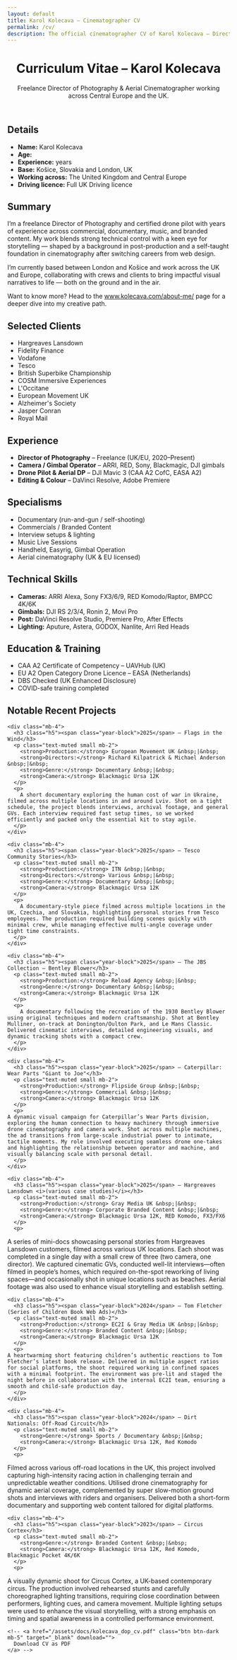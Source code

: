 ```yaml
---
layout: default
title: Karol Kolecava – Cinematographer CV
permalink: /cv/
description: The official cinematographer CV of Karol Kolecava – Director of Photography and drone operator working across Europe and the UK. View past clients, technical skills, project highlights, and download his full PDF résumé.
---
```


<div class="container mt-5 pt-5">

  <header>
    <h1 class="mb-4">Curriculum Vitae – Karol Kolecava</h1>
    <p class="lead text-muted">Freelance Director of Photography & Aerial Cinematographer working across Central Europe and the UK.</p>
    <!-- <a href="/assets/docs/kolecava_dop_cv.pdf" class="btn btn-dark mb-5" target="_blank" download="">
      Download CV as PDF
    </a> -->
  </header>

  <!-- Personal Details -->
  <section class="mb-5" aria-labelledby="cv-details">
    <h2 id="cv-details" class="text-uppercase text-muted border-bottom pb-2">Details</h2>
    <ul class="list-unstyled mt-3">
      <li><strong>Name:</strong> Karol Kolecava</li>
      <li><strong>Age:</strong> <span id="current-age"></span></li>
      <li><strong>Experience:</strong> <span class="experience-years"></span> years</li>
      <li><strong>Base:</strong> Košice, Slovakia and London, UK</li>
      <li><strong>Working across:</strong> The United Kingdom and Central Europe</li>
      <li><strong>Driving licence:</strong> Full UK Driving licence</li>
    </ul>
  </section>

<!-- Summary -->
<section class="mb-5" aria-labelledby="cv-summary">
  <h2 id="cv-summary" class="text-uppercase text-muted border-bottom pb-2">Summary</h2>
  <p>
    I’m a freelance Director of Photography and certified drone pilot with <span class="experience-years"></span> years of experience across commercial, documentary, music, and branded content. My work blends strong technical control with a keen eye for storytelling — shaped by a background in post-production and a self-taught foundation in cinematography after switching careers from web design.
  </p>
  <p>
    I’m currently based between London and Košice and work across the UK and Europe, collaborating with crews and clients to bring impactful visual narratives to life — both on the ground and in the air.
  </p>
<p class="mt-3">
  Want to know more? Head to the <a href="/about-me/">www.kolecava.com/about-me/</a> page for a deeper dive into my creative path.
</p>
</section>


  <!-- Clients -->
  <section class="mb-5" aria-labelledby="cv-clients">
    <h2 id="cv-clients" class="text-uppercase text-muted border-bottom pb-2">Selected Clients</h2>
    <ul class="list-unstyled mt-3">
      <li>Hargreaves Lansdown</li>
      <li>Fidelity Finance</li>
      <li>Vodafone</li>
      <li>Tesco</li>
      <li>British Superbike Championship</li>
      <li>COSM Immersive Experiences</li>
      <li>L'Occitane</li>
      <li>European Movement UK</li>
      <li>Alzheimer's Society</li>
      <li>Jasper Conran</li>
      <li>Royal Mail</li>
    </ul>
  </section>

  <!-- Roles & Capabilities -->
  <section class="mb-5" aria-labelledby="cv-experience">
    <h2 id="cv-experience" class="text-uppercase text-muted border-bottom pb-2">Experience</h2>
    <ul class="list-unstyled mt-3">
      <li><strong>Director of Photography</strong> – Freelance (UK/EU, 2020–Present)</li>
      <li><strong>Camera / Gimbal Operator</strong> – ARRI, RED, Sony, Blackmagic, DJI gimbals</li>
      <li><strong>Drone Pilot & Aerial DP</strong> – DJI Mavic 3 (CAA A2 CofC, EASA A2)</li>
      <li><strong>Editing & Colour</strong> – DaVinci Resolve, Adobe Premiere</li>
    </ul>
  </section>

  <!-- Specialisms -->
  <section class="mb-5" aria-labelledby="cv-specialisms">
    <h2 id="cv-specialisms" class="text-uppercase text-muted border-bottom pb-2">Specialisms</h2>
    <ul class="list-unstyled mt-3">
      <li>Documentary (run-and-gun / self-shooting)</li>
      <li>Commercials / Branded Content</li>
      <li>Interview setups & lighting</li>
      <li>Music Live Sessions</li>
      <li>Handheld, Easyrig, Gimbal Operation</li>
      <li>Aerial cinematography (UK & EU licensed)</li>
    </ul>
  </section>

  <!-- Tech -->
  <section class="mb-5" aria-labelledby="cv-technical">
    <h2 id="cv-technical" class="text-uppercase text-muted border-bottom pb-2">Technical Skills</h2>
    <ul class="list-unstyled mt-3">
      <li><strong>Cameras:</strong> ARRI Alexa, Sony FX3/6/9, RED Komodo/Raptor, BMPCC 4K/6K</li>
      <li><strong>Gimbals:</strong> DJI RS 2/3/4, Ronin 2, Movi Pro</li>
      <li><strong>Post:</strong> DaVinci Resolve Studio, Premiere Pro, After Effects</li>
      <li><strong>Lighting:</strong> Aputure, Astera, GODOX, Nanlite, Arri Red Heads</li>
    </ul>
  </section>

  <!-- Training -->
  <section class="mb-5" aria-labelledby="cv-education">
    <h2 id="cv-education" class="text-uppercase text-muted border-bottom pb-2">Education & Training</h2>
    <ul class="list-unstyled mt-3">
      <li>CAA A2 Certificate of Competency – UAVHub (UK)</li>
      <li>EU A2 Open Category Drone Licence – EASA (Netherlands)</li>
      <li>DBS Checked (UK Enhanced Disclosure)</li>
      <li>COVID-safe training completed</li>
    </ul>
  </section>

  <!-- Projects -->
  <section class="mb-5" aria-labelledby="cv-projects">
    <h2 id="cv-projects" class="text-uppercase text-muted border-bottom pb-2">Notable Recent Projects</h2>

    <div class="mb-4">
      <h3 class="h5"><span class="year-block">2025</span> – Flags in the Wind</h3>
      <p class="text-muted small mb-2">
        <strong>Production:</strong> European Movement UK &nbsp;|&nbsp;
        <strong>Directors:</strong> Richard Kilpatrick & Michael Anderson &nbsp;|&nbsp;
        <strong>Genre:</strong> Documentary &nbsp;|&nbsp;
        <strong>Camera:</strong> Blackmagic Ursa 12K
      </p>
      <p>
        A short documentary exploring the human cost of war in Ukraine, filmed across multiple locations in and around Lviv. Shot on a tight schedule, the project blends interviews, archival footage, and general GVs. Each interview required fast setup times, so we worked efficiently and packed only the essential kit to stay agile.
      </p>
    </div>

    <div class="mb-4">
      <h3 class="h5"><span class="year-block">2025</span> – Tesco Community Stories</h3>
      <p class="text-muted small mb-2">
        <strong>Production:</strong> ITN &nbsp;|&nbsp;
        <strong>Directors:</strong> Various &nbsp;|&nbsp;
        <strong>Genre:</strong> Documentary &nbsp;|&nbsp;
        <strong>Camera:</strong> Blackmagic Ursa 12K
      </p>
      <p>
        A documentary-style piece filmed across multiple locations in the UK, Czechia, and Slovakia, highlighting personal stories from Tesco employees. The production required building scenes quickly with minimal crew, while managing effective multi-angle coverage under tight time constraints.
      </p>
    </div>

    <div class="mb-4">
      <h3 class="h5"><span class="year-block">2025</span> – The JBS Collection – Bentley Blower</h3>
      <p class="text-muted small mb-2">
        <strong>Production:</strong> Reload Agency &nbsp;|&nbsp;
        <strong>Genre:</strong> Documentary &nbsp;|&nbsp;
        <strong>Camera:</strong> Blackmagic Ursa 12K
      </p>
      <p>
        A documentary following the recreation of the 1930 Bentley Blower using original techniques and modern craftsmanship. Shot at Bentley Mulliner, on-track at Donington/Oulton Park, and Le Mans Classic. Delivered cinematic interviews, detailed engineering visuals, and dynamic tracking shots with a compact crew.
      </p>
    </div>

    <div class="mb-4">
      <h3 class="h5"><span class="year-block">2025</span> – Caterpillar: Wear Parts "Giant to Joe"</h3>
      <p class="text-muted small mb-2">
        <strong>Production:</strong> Flipside Group &nbsp;|&nbsp;
        <strong>Genre:</strong> Commercial &nbsp;|&nbsp;
        <strong>Camera:</strong> Blackmagic Ursa 12K
      </p>
      <p>
    A dynamic visual campaign for Caterpillar’s Wear Parts division, exploring the human connection to heavy machinery through immersive drone cinematography and camera work. Shot across multiple machines, the ad transitions from large-scale industrial power to intimate, tactile moments. My role involved executing seamless drone one-takes and highlighting the relationship between operator and machine, and visually balancing scale with personal detail.
      </p>
    </div>

    <div class="mb-4">
      <h3 class="h5"><span class="year-block">2025</span> – Hargreaves Lansdown <i>(various case studies)</i></h3>
      <p class="text-muted small mb-2">
        <strong>Production:</strong> Gray Media UK &nbsp;|&nbsp;
        <strong>Genre:</strong> Corporate Branded Content &nbsp;|&nbsp;
        <strong>Camera:</strong> Blackmagic Ursa 12K, RED Komodo, FX3/FX6
      </p>
      <p>
A series of mini-docs showcasing personal stories from Hargreaves Lansdown customers, filmed across various UK locations. Each shoot was completed in a single day with a small crew of three (two camera, one director). We captured cinematic GVs, conducted well-lit interviews—often filmed in people’s homes, which required on-the-spot reworking of living spaces—and occasionally shot in unique locations such as beaches. Aerial footage was also used to enhance visual storytelling and establish setting.
      </p>
    </div>

    <div class="mb-4">
      <h3 class="h5"><span class="year-block">2024</span> – Tom Fletcher (Series of Children Book Web Ads)</h3>
      <p class="text-muted small mb-2">
        <strong>Production:</strong> EC2I & Gray Media UK &nbsp;|&nbsp;
        <strong>Genre:</strong> Branded Content &nbsp;|&nbsp;
        <strong>Camera:</strong> Blackmagic Ursa 12K
      </p>
      <p>
    A heartwarming short featuring children’s authentic reactions to Tom Fletcher’s latest book release. Delivered in multiple aspect ratios for social platforms, the shoot required working in confined spaces with a minimal footprint. The environment was pre-lit and staged the night before in collaboration with the internal EC2I team, ensuring a smooth and child-safe production day.
      </p>
    </div>

    <div class="mb-4">
      <h3 class="h5"><span class="year-block">2024</span> – Dirt Nationals: Off-Road Circuit</h3>
      <p class="text-muted small mb-2">
        <strong>Genre:</strong> Sports / Documentary &nbsp;|&nbsp;
        <strong>Camera:</strong> Blackmagic Ursa 12K, Red Komodo
      </p>
      <p>
Filmed across various off-road locations in the UK, this project involved capturing high-intensity racing action in challenging terrain and unpredictable weather conditions. Utilised drone cinematography for dynamic aerial coverage, complemented by super slow-motion ground shots and interviews with riders and organisers. Delivered both a short-form documentary and supporting web content tailored for digital platforms.
      </p>
    </div>

    <div class="mb-4">
      <h3 class="h5"><span class="year-block">2023</span> – Circus Cortex</h3>
      <p class="text-muted small mb-2">
        <strong>Genre:</strong> Branded Content &nbsp;|&nbsp;
        <strong>Camera:</strong> Blackmagic Ursa 12K, Red Komodo, Blackmagic Pocket 4K/6K
      </p>
      <p>
A visually dynamic shoot for Circus Cortex, a UK-based contemporary circus. The production involved rehearsed stunts and carefully choreographed lighting transitions, requiring close coordination between performers, lighting cues, and camera movement. Multiple lighting setups were used to enhance the visual storytelling, with a strong emphasis on timing and spatial awareness in a controlled performance environment.
      </p>
    </div>
  </section>

  <!-- Repeat download CTA -->
    <!-- <a href="/assets/docs/kolecava_dop_cv.pdf" class="btn btn-dark mb-5" target="_blank" download="">
      Download CV as PDF
    </a> -->

</div>

<!-- Age and Experience Autoupdate -->
<script>
  document.addEventListener("DOMContentLoaded", function () {
    document.body.classList.add("js-enabled");

    // Age calc
    const birthDate = new Date(1993, 11, 17); // Dec 17, 1993
    const now = new Date();
    let age = now.getFullYear() - birthDate.getFullYear();
    const m = now.getMonth() - birthDate.getMonth();
    if (m < 0 || (m === 0 && now.getDate() < birthDate.getDate())) age--;
    document.getElementById("current-age").textContent = age;

    // Experience calc (start year: 2020)
    const expYears = now.getFullYear() - 2020;
    document.querySelectorAll(".experience-years").forEach(el => {
      el.textContent = expYears;
    });
  });
</script>
